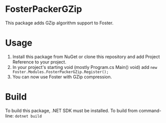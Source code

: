 # FosterPackerGZip

This package adds GZip algorithm support to Foster.

# Usage

1. Install this package from NuGet or clone this repository and add Project Reference to your project.
2. In your project's starting void (mostly Program.cs Main() void) add `new Foster.Modules.FosterPackerGZip.Register();`
3. You can now use Foster with GZip compression.

# Build
To build this package, .NET SDK must be installed. To build from command-line: `dotnet build`